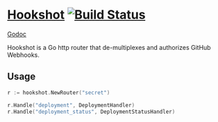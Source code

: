 # [Hookshot](https://github.com/tugbt/hookshot) [![Build Status](https://travis-ci.org/tugbt/hookshot.svg?branch=master)](https://travis-ci.org/tugbt/hookshot)

[Godoc](http://godoc.org/github.com/tugbt/hookshot)

Hookshot is a Go http router that de-multiplexes and authorizes GitHub Webhooks.


## Usage

```go
r := hookshot.NewRouter("secret")

r.Handle("deployment", DeploymentHandler)
r.Handle("deployment_status", DeploymentStatusHandler)
```
